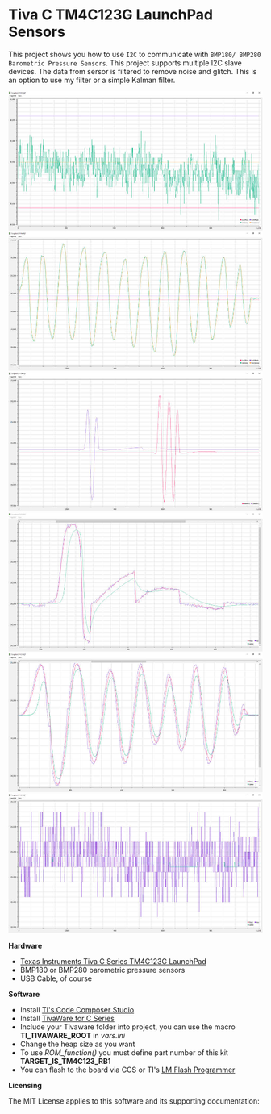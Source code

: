 Tiva C TM4C123G LaunchPad Sensors
=================================

This project shows you how to use `I2C` to communicate with `BMP180/ BMP280 Barometric Pressure Sensors`. This project supports multiple I2C slave devices. The data from sersor is filtered to remove noise and glitch. This is an option to use my filter or a simple Kalman filter.

![raw_data.jpg](./raw_data.jpg)
![filtered.jpg](./filtered.jpg)
![two_channels.jpg](./two_channels.jpg)
![kalman1.jpg](./kalman1.jpg)
![kalman2.jpg](./kalman2.jpg)
![kalman3.jpg](./kalman3.jpg)

**Hardware**

- [Texas Instruments Tiva C Series TM4C123G LaunchPad](http://www.ti.com/tool/ek-tm4c123gxl)
- BMP180 or BMP280 barometric pressure sensors
- USB Cable, of course


**Software**

- Install [TI's Code Composer Studio](http://www.ti.com/tool/ccstudio)
- Install [TivaWare for C Series](http://www.ti.com/tool/sw-tm4c)
- Include your Tivaware folder into project, you can use the macro **TI_TIVAWARE_ROOT** in _vars.ini_
- Change the heap size as you want
- To use _ROM_function()_ you must define part number of this kit __TARGET_IS_TM4C123_RB1__
- You can flash to the board via CCS or TI's [LM Flash Programmer](http://www.ti.com/tool/lmflashprogrammer)

**Licensing**

The MIT License applies to this software and its supporting documentation:
